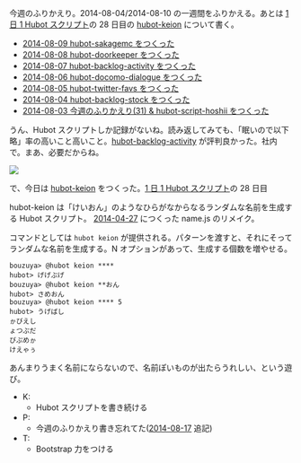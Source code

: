 今週のふりかえり。2014-08-04/2014-08-10 の一週間をふりかえる。あとは [1 日 1 Hubot スクリプト][hubot-script-per-day]の 28 日目の [hubot-keion][gh:bouzuya/hubot-keion] について書く。

- [2014-08-09 hubot-sakagemc をつくった][2014-08-09]
- [2014-08-08 hubot-doorkeeper をつくった][2014-08-08]
- [2014-08-07 hubot-backlog-activity をつくった][2014-08-07]
- [2014-08-06 hubot-docomo-dialogue をつくった][2014-08-06]
- [2014-08-05 hubot-twitter-favs をつくった][2014-08-05]
- [2014-08-04 hubot-backlog-stock をつくった][2014-08-04]
- [2014-08-03 今週のふりかえり(31) & hubot-script-hoshii をつくった][2014-08-03]

うん、Hubot スクリプトしか記録がないね。読み返してみても、「眠いので以下略」率の高いこと高いこと。[hubot-backlog-activity][gh:bouzuya/hubot-backlog-activity] が評判良かった。社内で。まあ、必要だからね。

![](http://img.bouzuya.net/2014-08-10.png)

で、今日は [hubot-keion][gh:bouzuya/hubot-keion] をつくった。[1 日 1 Hubot スクリプト][hubot-script-per-day]の 28 日目

hubot-keion は「けいおん」のようなひらがなからなるランダムな名前を生成する Hubot スクリプト。 [2014-04-27][] につくった name.js のリメイク。

コマンドとしては `hubot keion` が提供される。パターンを渡すと、それにそってランダムな名前を生成する。N オプションがあって、生成する個数を増やせる。

    bouzuya> @hubot keion ****
    hubot> げげぶげ
    bouzuya> @hubot keion **おん
    hubot> さめおん
    bouzuya> @hubot keion **** 5
    hubot> うげばし
    ゕびえし
    ょつぶだ
    びぷめゕ
    けえゃぅ

あんまりうまく名前にならないので、名前ぽいものが出たらうれしい、という遊び。

- K:
  - Hubot スクリプトを書き続ける
- P:
  - 今週のふりかえり書き忘れてた([2014-08-17][] 追記)
- T:
  - Bootstrap 力をつける

[gh:bouzuya/hubot-keion]: https://github.com/bouzuya/hubot-keion
[gh:bouzuya/hubot-backlog-activity]: https://github.com/bouzuya/hubot-backlog-activity
[hubot-script-per-day]: https://blog.bouzuya.net/posts?tags=hubot-script-per-day
[2014-08-17]: https://blog.bouzuya.net/2014/08/17/
[2014-04-27]: https://blog.bouzuya.net/2014/04/27/
[2014-08-09]: https://blog.bouzuya.net/2014/08/09/
[2014-08-08]: https://blog.bouzuya.net/2014/08/08/
[2014-08-07]: https://blog.bouzuya.net/2014/08/07/
[2014-08-06]: https://blog.bouzuya.net/2014/08/06/
[2014-08-05]: https://blog.bouzuya.net/2014/08/05/
[2014-08-04]: https://blog.bouzuya.net/2014/08/04/
[2014-08-03]: https://blog.bouzuya.net/2014/08/03/
